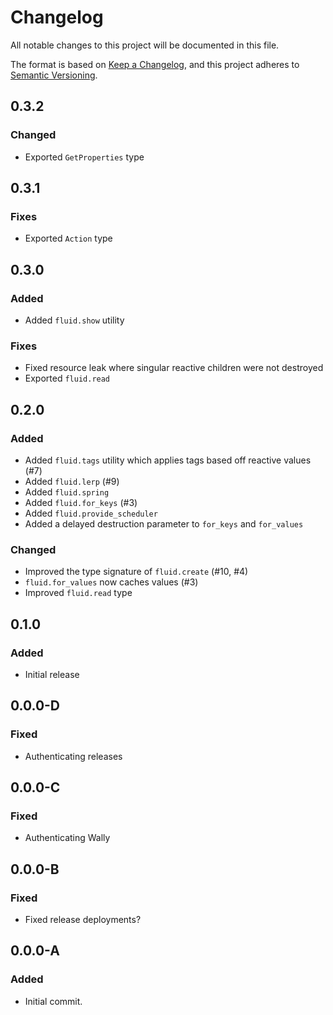 # Changelog

All notable changes to this project will be documented in this file.

The format is based on [Keep a Changelog](https://keepachangelog.com/en/1.1.0/),
and this project adheres to [Semantic Versioning](https://semver.org/spec/v2.0.0.html).

## 0.3.2

### Changed

- Exported `GetProperties` type

## 0.3.1

### Fixes

- Exported `Action` type

## 0.3.0

### Added

- Added `fluid.show` utility

### Fixes

- Fixed resource leak where singular reactive children were not destroyed
- Exported `fluid.read`

## 0.2.0

### Added

- Added `fluid.tags` utility which applies tags based off reactive values (#7)
- Added `fluid.lerp` (#9)
- Added `fluid.spring`
- Added `fluid.for_keys` (#3)
- Added `fluid.provide_scheduler`
- Added a delayed destruction parameter to `for_keys` and `for_values`

### Changed

- Improved the type signature of `fluid.create` (#10, #4)
- `fluid.for_values` now caches values (#3)
- Improved `fluid.read` type

## 0.1.0

### Added

- Initial release

## 0.0.0-D

### Fixed

- Authenticating releases

## 0.0.0-C

### Fixed

- Authenticating Wally

## 0.0.0-B

### Fixed

- Fixed release deployments?

## 0.0.0-A

### Added

- Initial commit.

